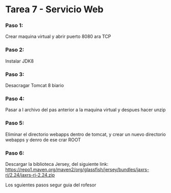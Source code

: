# Tarea 7 - Servicio Web

### Paso 1:
Crear maquina virtual y abrir puerto 8080 ara TCP

### Paso 2:
Instalar JDK8

### Paso 3:
Desacragar Tomcat 8 biario

### Paso 4:
Pasar a l archivo del pas anterior a la maquina virtual y despues hacer unzip

### Paso 5:
Eliminar el directorio webapps dentro de tomcat, y crear un nuevo directorio webapps y denro de ese crar ROOT

### Paso 6:
Descargar la biblioteca Jersey, del siguiente link:
https://repo1.maven.org/maven2/org/glassfish/jersey/bundles/jaxrs-ri/2.24/jaxrs-ri-2.24.zip 

Los sguientes pasos segur guia del rofesor

